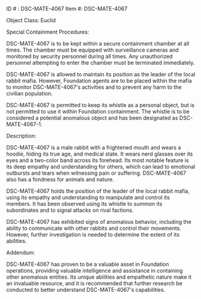 ID # : DSC-MATE-4067
Item #: DSC-MATE-4067

Object Class: Euclid

Special Containment Procedures:

DSC-MATE-4067 is to be kept within a secure containment chamber at all times. The chamber must be equipped with surveillance cameras and monitored by security personnel during all times. Any unauthorized personnel attempting to enter the chamber must be terminated immediately.

DSC-MATE-4067 is allowed to maintain its position as the leader of the local rabbit mafia. However, Foundation agents are to be placed within the mafia to monitor DSC-MATE-4067's activities and to prevent any harm to the civilian population.

DSC-MATE-4067 is permitted to keep its whistle as a personal object, but is not permitted to use it within Foundation containment. The whistle is to be considered a potential anomalous object and has been designated as DSC-MATE-4067-1.

Description:

DSC-MATE-4067 is a male rabbit with a frightened mouth and wears a hoodie, hiding its true age, and medical state. It wears nerd glasses over its eyes and a two-color band across its forehead. Its most notable feature is its deep empathy and understanding for others, which can lead to emotional outbursts and tears when witnessing pain or suffering. DSC-MATE-4067 also has a fondness for animals and nature.

DSC-MATE-4067 holds the position of the leader of the local rabbit mafia, using its empathy and understanding to manipulate and control its members. It has been observed using its whistle to summon its subordinates and to signal attacks on rival factions.

DSC-MATE-4067 has exhibited signs of anomalous behavior, including the ability to communicate with other rabbits and control their movements. However, further investigation is needed to determine the extent of its abilities.

Addendum:

DSC-MATE-4067 has proven to be a valuable asset in Foundation operations, providing valuable intelligence and assistance in containing other anomalous entities. Its unique abilities and empathetic nature make it an invaluable resource, and it is recommended that further research be conducted to better understand DSC-MATE-4067's capabilities.